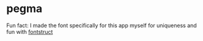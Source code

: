 # pegma


Fun fact: I made the font specifically for this app myself for uniqueness and fun with [fontstruct](https://fontstruct.com/fontstructions/show/2728315/pegma-app)
